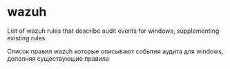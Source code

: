 # wazuh

List of wazuh rules that describe audit events for windows, supplementing existing rules

Список правил wazuh которые описывают события аудита для windows, дополняя существующие правила
